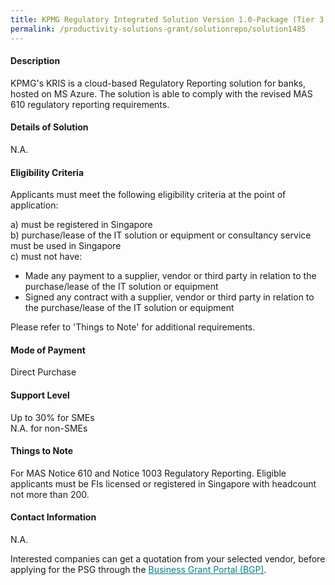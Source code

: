 ```yaml
---
title: KPMG Regulatory Integrated Solution Version 1.0-Package (Tier 3 Bank)
permalink: /productivity-solutions-grant/solutionrepo/solution1485
---
```


#### Description

KPMG's KRIS is a cloud-based Regulatory Reporting solution for banks, hosted on MS Azure. The solution is able to comply with the revised MAS 610 regulatory reporting requirements. 

#### Details of Solution

N.A.

#### Eligibility Criteria

Applicants must meet the following eligibility criteria at the point of application:

a) must be registered in Singapore <br>
b) purchase/lease of the IT solution or equipment or consultancy service must be used in Singapore <br>
c) must not have:
- Made any payment to a supplier, vendor or third party in relation to the purchase/lease of the IT solution or equipment
- Signed any contract with a supplier, vendor or third party in relation to the purchase/lease of the IT solution or equipment

Please refer to 'Things to Note' for additional requirements.

#### Mode of Payment
Direct Purchase

#### Support Level
Up to 30% for SMEs <br>
N.A. for non-SMEs

#### Things to Note
For MAS Notice 610 and Notice 1003 Regulatory Reporting.
Eligible applicants must be FIs licensed or registered in Singapore with headcount not more than 200. 

#### Contact Information
N.A.

Interested companies can get a quotation from your selected vendor, before applying for the PSG through the <a target='_blank' style='color:#037e8a' href='https://www.businessgrants.gov.sg/'>Business Grant Portal (BGP)</a>.
